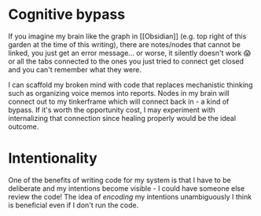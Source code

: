 # Cognitive bypass

If you imagine my brain like the graph in [[Obsidian]] (e.g. top right of this garden at the time of this writing), there are notes/nodes that cannot be linked, you just get an error message... or worse, it silently doesn't work 😱 or all the tabs connected to the ones you just tried to connect get closed and you can't remember what they were.

I can scaffold my broken mind with code that replaces mechanistic thinking such as organizing voice memos into reports. Nodes in my brain will connect out to my tinkerframe which will connect back in - a kind of bypass. If it's worth the opportunity cost, I may experiment with internalizing that connection since healing properly would be the ideal outcome.

# Intentionality

One of the benefits of writing code for my system is that I have to be deliberate and my intentions become visible - I could have someone else review the code! The idea of *encoding* my intentions unambiguously I think is beneficial even if I don't run the code.
